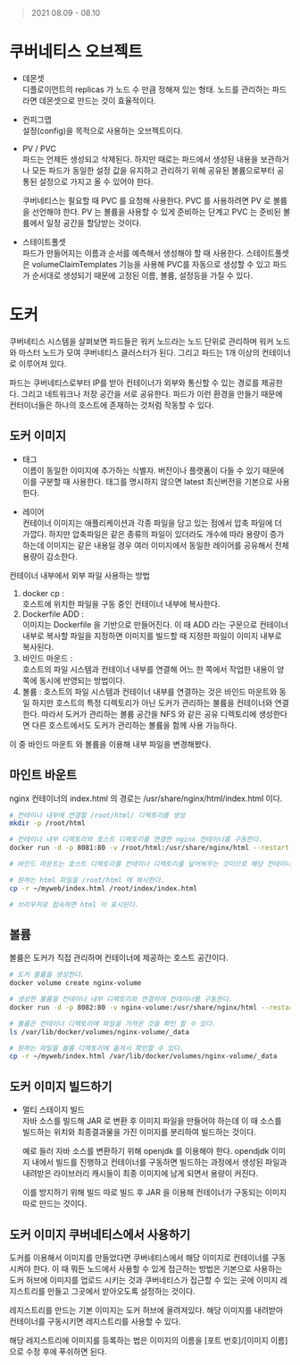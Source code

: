 > 2021 08.09 - 08.10

# 쿠버네티스 오브젝트

* 데몬셋  
  디플로이먼트의 replicas 가 노드 수 만큼 정해져 있는 형태.
  노드를 관리하는 파드라면 데몬셋으로 만드는 것이 효율적이다.

* 컨피그맵  
  설정(config)을 목적으로 사용하는 오브젝트이다. 

* PV / PVC  
  파드는 언제든 생성되고 삭제된다. 하지만 때로는 파드에서 생성된 내용을 보관하거나 모든 파드가 동일한 설정 값을 유지하고 관리하기 위해 공유된 볼륨으로부터 공통된 설정으로 가지고 올 수 있어야 한다.  

  쿠버네티스는 필요할 때 PVC 를 요청해 사용한다. PVC 를 사용하려면 PV 로 볼륨을 선언해야 한다. PV 는 볼륨을 사용할 수 있게 준비하는 단계고 PVC 는 준비된 볼륨에서 일정 공간을 할당받는 것이다. 

* 스테이트풀셋  
  파드가 만들어지는 이름과 순서를 예측해서 생성해야 할 때 사용한다. 스테이트풀셋은 volumeClaimTemplates 기능을 사용해 PVC를 자동으로 생성할 수 있고 파드가 순서대로 생성되기 때문에 고정된 이름, 볼륨, 설정등을 가질 수 있다. 

# 도커

쿠버네티스 시스템을 살펴보면 파드들은 워커 노드라는 노드 단위로 관리하며 워커 노드와 마스터 노드가 모여 쿠버네티스 클러스터가 된다. 그리고 파드는 1개 이상의 컨테이너로 이루어져 있다. 

파드는 쿠버네티스로부터 IP를 받아 컨테이너가 외부와 통신할 수 있는 경로를 제공한다. 그리고 네트워크나 저장 공간을 서로 공유한다. 파드가 이런 환경을 만들기 때문에 컨터이너들은 하나의 호스트에 존재하는 것처럼 작동할 수 있다. 

## 도커 이미지

* 태그  
  이름이 동일한 이미지에 추가하는 식별자. 버전이나 플랫폼이 다들 수 있기 때문에 이를 구분할 때 사용한다. 태그를 명시하지 않으면 latest 최신버전을 기본으로 사용한다.

* 레이어  
  컨테이너 이미지는 애플리케이션과 각종 파일을 담고 있는 점에서 압축 파일에 더 가깝다. 하지만 압축파일은 같은 종류의 파일이 있더라도 개수에 따라 용량이 증가하는데 이미지는 같은 내용일 경우 여러 이미지에서 동일한 레이어를 공유해서 전체 용량이 감소한다.

컨테이너 내부에서 외부 파일 사용하는 방법

1. docker cp :   
  호스트에 위치한 파일을 구동 중인 컨테이너 내부에 복사한다. 
2. Dockerfile ADD :  
   이미지는 Dockerfile 을 기반으로 만들어진다. 이 때 ADD 라는 구문으로 컨테이너 내부로 복사할 파일을 지정하면 이미지를 빌드할 때 지정한 파일이 이미지 내부로 복사된다.
3. 바인드 마운드 :  
   호스트의 파일 시스템과 컨테이너 내부를 연결해 어느 한 쪽에서 작업한 내용이 양쪽에 동시에 반영되는 방법이다. 
4. 볼륨 : 호스트의 파일 시스템과 컨테이너 내부를 연결하는 것은 바인드 마운트와 동일 하지만 호스트의 특정 디렉토리가 아닌 도커가 관리하는 불륨을 컨테이너와 연결한다. 따라서 도커가 관리하는 볼륨 공간을 NFS 와 같은 공유 디렉토리에 생성한다면 다른 호스트에서도 도커가 관리하는 볼륨을 함께 사용 가능하다. 

이 중 바인드 마운트 와 볼륨을 이용해 내부 파일을 변경해봤다.

## 마인트 바운트 

nginx 컨테이너의 index.html 의 경로는 /usr/share/nginx/html/index.html 이다.  

```bash
# 컨테이너 내부에 연결할 /root/html/ 디렉토리를 생성
mkdir -p /root/html

# 컨테이너 내부 디렉토리와 호스트 디렉토리를 연결한 nginx 컨테이너를 구동한다.
docker run -d -p 8081:80 -v /root/html:/usr/share/nginx/html --restart always --name nginx-bind-mounts nginx

# 바인드 마운트는 호스트 디렉토리를 컨테이너 디렉토리를 덮어씌우는 것이므로 해당 컨테이너 디렉토리는 비어있다. 때문에 웹으로 컨테이너에 접속해보면 오류 화면이 나온다.

# 원하는 html 파일을 /root/html 에 복사한다.
cp -r ~/myweb/index.html /root/index/index.html

# 브라우저로 접속하면 html 이 표시된다.
```

## 볼륨

볼륨은 도커가 직접 관리하며 컨테이너에 제공하는 호스트 공간이다. 

```bash
# 도커 볼륨을 생성한다.
docker volume create nginx-volume

# 생성한 볼륨을 컨테이너 내부 디렉토리와 연결하여 컨테이너를 구동한다.
docker run -d -p 8082:80 -v nginx-volume:/usr/share/nginx/html --restart always --name nginx-volume nginx

# 볼륨은 컨테이너 디렉토리에 파일을 가져온 것을 확인 할 수 있다. 
ls /var/lib/docker/volumes/nginx-volume/_data

# 원하는 파일을 볼륨 디렉토리에 옮겨서 확인할 수 있다.
cp -r ~/myweb/index.html /var/lib/docker/volumes/nginx-volume/_data
```

## 도커 이미지 빌드하기

* 멀티 스테이지 빌드  
  자바 소스를 빌드해 JAR 로 변환 후 이미지 파일을 만들어야 하는데 이 때 소스를 빌드하는 위치와 최종결과물을 가진 이미지를 분리하여 빌드하는 것이다. 

  예로 들러  자바 소스를 변환하기 위해 openjdk 를 이용해야 한다. opendjdk 이미지 내에서 빌드를 진행하고 컨테이너를 구동하면 빌드하는 과정에서 생성된 파일과 내려받은 라이브러리 캐시들이 최종 이미지에 남게 되면서 용량이 커진다.

  이를 방지하기 위해 빌드 따로 빌드 후 JAR 을 이용해 컨테이너가 구동되는 이미지 따로 만드는 것이다. 


## 도커 이미지 쿠버네티스에서 사용하기

도커를 이용해서 이미지를 만들었다면 쿠버네티스에서 해당 이미지로 컨테이너를 구동시켜야 한다. 이 때 뭐든 노드에서 사용할 수 있게 접근하는 방법은 기본으로 사용하는 도커 허브에 이미지를 업로드 시키는 것과 쿠버네티스가 접근할 수 있는 곳에 이미지 레지스트리를 만들고 그곳에서 받아오도록 설정하는 것이다. 

레지스트리를 만드는 기본 이미지는 도커 허브에 올려져있다. 해당 이미지를 내려받아 컨테이너를 구동시키면 레지스트리를 사용할 수 있다. 

해당 레지스트리에 이미지를 등록하는 법은 이미지의 이름을 [포트 번호]/[이미지 이름] 으로 수정 후에 푸쉬하면 된다. 